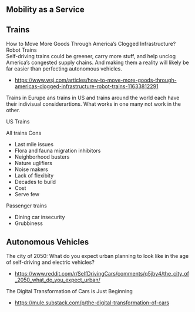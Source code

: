## Mobility as a Service

## Trains

How to Move More Goods Through America’s Clogged Infrastructure? Robot Trains  
Self-driving trains could be greener, carry more stuff, and help unclog America’s congested supply chains. And making them a reality will likely be far easier than perfecting autonomous vehicles.

*   https://www.wsj.com/articles/how-to-move-more-goods-through-americas-clogged-infrastructure-robot-trains-11633812291

Trains in Eurupe ans trains in US and trains around the world each have their indivisual considerartions. What works in one many not work in the other.

US Trains

All trains Cons

*   Last mile issues
*   Flora and fauna migration inhibitors
*   Neighborhood busters
*   Nature uglifiers
*   Noise makers
*   Lack of flexibity
*   Decades to build
*   Cost
*   Serve few

Passenger trains

*   Dining car insecurity
*   Grubbiness

## Autonomous Vehicles

The city of 2050: What do you expect urban planning to look like in the age of self-driving and electric vehicles?

*   https://www.reddit.com/r/SelfDrivingCars/comments/q5jby4/the_city_of_2050_what_do_you_expect_urban/

The Digital Transformation of Cars is Just Beginning

*   https://mule.substack.com/p/the-digital-transformation-of-cars